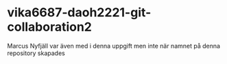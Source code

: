 # vika6687-daoh2221-git-collaboration2
Marcus Nyfjäll var även med i denna uppgift men inte när namnet på denna repository skapades

